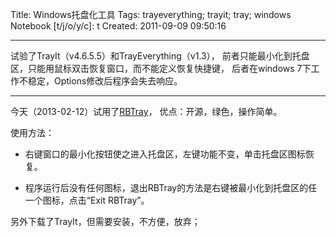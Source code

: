 Title: Windows托盘化工具
Tags: trayeverything; trayit; tray; windows
Notebook [t/j/o/y/c]: t
Created: 2011-09-09 09:50:16

------

试验了TrayIt（v4.6.5.5）和TrayEverything（v1.3），
前者只能最小化到托盘区，只能用鼠标双击恢复窗口，而不能定义恢复快捷键，
后者在windows 7下工作不稳定，Options修改后程序会失去响应。

------

今天（2013-02-12）试用了[RBTray](http://sourceforge.net/projects/rbtray/)，
优点：开源，绿色，操作简单。

使用方法：

* 右键窗口的最小化按钮使之进入托盘区，左键功能不变，单击托盘区图标恢复。

* 程序运行后没有任何图标，退出RBTray的方法是右键被最小化到托盘区的任一个图标，点击“Exit RBTray”。

另外下载了TrayIt，但需要安装，不方便，放弃；
